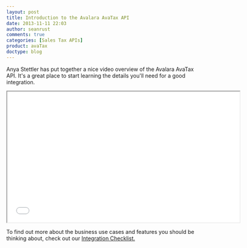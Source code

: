 ```yaml
---
layout: post
title: Introduction to the Avalara AvaTax API
date: 2013-11-11 22:03
author: seanrust
comments: true
categories: [Sales Tax APIs]
product: avaTax
doctype: blog
---
```

Anya Stettler has put together a nice video overview of the Avalara AvaTax API. It's a great place to start learning the details you'll need for a good integration.

<iframe src="//www.youtube.com/embed/R0WUijv8xKk?rel=0" width="610" height="343"></iframe>

To find out more about the business use cases and features you should be thinking about, check out our <a href="/certificationavatax/">Integration Checklist.</a>
